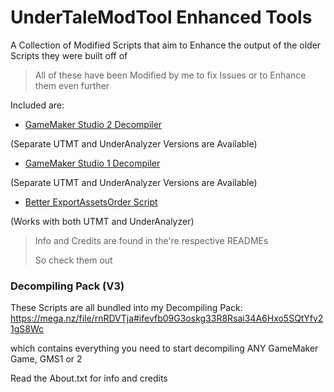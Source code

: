 # UnderTaleModTool Enhanced Tools
A Collection of Modified Scripts that aim to Enhance the output of the older Scripts they were built off of
> All of these have been Modified by me to fix Issues or to Enhance them even further

Included are:

- [GameMaker Studio 2 Decompiler](https://github.com/burnedpopcorn/UTMT-Enhanced-Tools/blob/main/GMS2_Decompiler_FIXED)

(Separate UTMT and UnderAnalyzer Versions are Available)
- [GameMaker Studio 1 Decompiler](https://github.com/burnedpopcorn/UTMT-Enhanced-Tools/tree/main/Export2GMS1FIXED)

(Separate UTMT and UnderAnalyzer Versions are Available)
- [Better ExportAssetsOrder Script](https://github.com/burnedpopcorn/UTMT-Enhanced-Tools/tree/main/BetterExportAssetsOrder)

(Works with both UTMT and UnderAnalyzer)

> Info and Credits are found in the're respective READMEs
> 
> So check them out

### Decompiling Pack (V3)
These Scripts are all bundled into my Decompiling Pack: 
https://mega.nz/file/rnRDVTja#ifevfb09G3oskg33R8Rsai34A6Hxo5SQtYfv21gS8Wc

which contains everything you need to start decompiling ANY GameMaker Game, GMS1 or 2

Read the About.txt for info and credits
